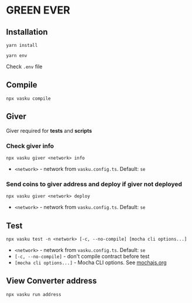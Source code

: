 # GREEN EVER

## Installation

```shell
yarn install
```
```shell
yarn env
```

Check `.env` file

## Compile

```shell
npx vasku compile
```

## Giver

Giver required for **tests** and **scripts**

### Check giver info

```shell
npx vasku giver <network> info
```

* `<network>` - network from `vasku.config.ts`. Default: `se`

### Send coins to giver address and deploy if giver not deployed

```shell
npx vasku giver <network> deploy
```

* `<network>` - network from `vasku.config.ts`. Default: `se`

## Test

```shell
npx vasku test -n <network> [-c, --no-compile] [mocha cli options...]
```

* `<network>` - network from `vasku.config.ts`. Default: `se`
* `[-c, --no-compile]` - don't compile contract before test
* `[mocha cli options...]` - Mocha CLI options. See [mochajs.org](https://mochajs.org/#command-line-usage)

## View Converter address

```shell
npx vasku run address
```


